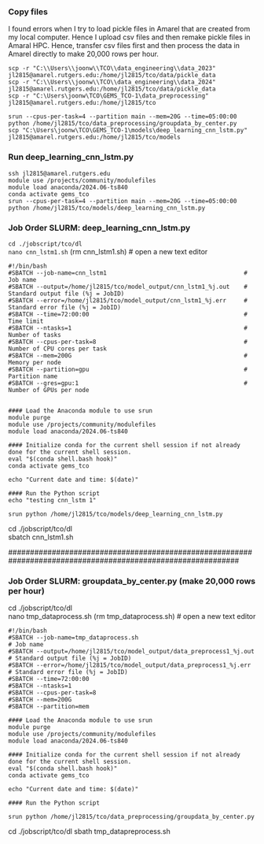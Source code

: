 ### Copy files

I found errors when I try to load pickle files in Amarel that are created from my local computer. Hence I upload csv files and then
remake pickle files in Amaral HPC. Hence, transfer csv files first and then process the data in Amarel directly to make 20,000 rows per hour. 

```scp -r "C:\\Users\\joonw\\TCO\\data_engineering\\data_2023" jl2815@amarel.rutgers.edu:/home/jl2815/tco/data/pickle_data```   
```scp -r "C:\\Users\\joonw\\TCO\\data_engineering\\data_2024" jl2815@amarel.rutgers.edu:/home/jl2815/tco/data/pickle_data```         
```scp -r "C:\Users\joonw\TCO\GEMS_TCO-1\data_preprocessing" jl2815@amarel.rutgers.edu:/home/jl2815/tco```        

```srun --cpus-per-task=4 --partition main --mem=20G --time=05:00:00 python /home/jl2815/tco/data_preprocessing/groupdata_by_center.py```                     
```scp "C:\Users\joonw\TCO\GEMS_TCO-1\models\deep_learning_cnn_lstm.py" jl2815@amarel.rutgers.edu:/home/jl2815/tco/models```

### Run deep_learning_cnn_lstm.py

```ssh jl2815@amarel.rutgers.edu```     
```module use /projects/community/modulefiles```     
```module load anaconda/2024.06-ts840```     
```conda activate gems_tco```     
```srun --cpus-per-task=4 --partition main --mem=20G --time=05:00:00 python /home/jl2815/tco/models/deep_learning_cnn_lstm.py```       



### Job Order SLURM: deep_learning_cnn_lstm.py 

```cd ./jobscript/tco/dl```                       
```nano cnn_lstm1.sh```         (rm cnn_lstm1.sh)        # open a new text editor                      

```
#!/bin/bash
#SBATCH --job-name=cnn_lstm1                                       # Job name
#SBATCH --output=/home/jl2815/tco/model_output/cnn_lstm1_%j.out    # Standard output file (%j = JobID)
#SBATCH --error=/home/jl2815/tco/model_output/cnn_lstm1_%j.err     # Standard error file (%j = JobID)
#SBATCH --time=72:00:00                                            # Time limit
#SBATCH --ntasks=1                                                 # Number of tasks
#SBATCH --cpus-per-task=8                                          # Number of CPU cores per task
#SBATCH --mem=200G                                                 # Memory per node
#SBATCH --partition=gpu                                            # Partition name
#SBATCH --gres=gpu:1                                               # Number of GPUs per node


#### Load the Anaconda module to use srun 
module purge                                              
module use /projects/community/modulefiles                 
module load anaconda/2024.06-ts840 

#### Initialize conda for the current shell session if not already done for the current shell session.
eval "$(conda shell.bash hook)"
conda activate gems_tco

echo "Current date and time: $(date)"

#### Run the Python script
echo "testing cnn_lstm 1"

srun python /home/jl2815/tco/models/deep_learning_cnn_lstm.py
```

cd ./jobscript/tco/dl       
sbatch cnn_lstm1.sh         

#############################################################################################################

### Job Order SLURM: groupdata_by_center.py (make 20,000 rows per hour)

cd ./jobscript/tco/dl          
nano tmp_dataprocess.sh          (rm tmp_dataprocess.sh)      # open a new text editor         

```
#!/bin/bash
#SBATCH --job-name=tmp_dataprocess.sh                                       # Job name
#SBATCH --output=/home/jl2815/tco/model_output/data_preprocess1_%j.out            # Standard output file (%j = JobID)
#SBATCH --error=/home/jl2815/tco/model_output/data_preprocess1_%j.err              # Standard error file (%j = JobID)
#SBATCH --time=72:00:00                
#SBATCH --ntasks=1                       
#SBATCH --cpus-per-task=8                 
#SBATCH --mem=200G                          
#SBATCH --partition=mem                    

#### Load the Anaconda module to use srun 
module purge                                              
module use /projects/community/modulefiles                 
module load anaconda/2024.06-ts840

#### Initialize conda for the current shell session if not already done for the current shell session.
eval "$(conda shell.bash hook)"
conda activate gems_tco

echo "Current date and time: $(date)"

#### Run the Python script

srun python /home/jl2815/tco/data_preprocessing/groupdata_by_center.py
```
cd ./jobscript/tco/dl
sbath tmp_datapreprocess.sh




